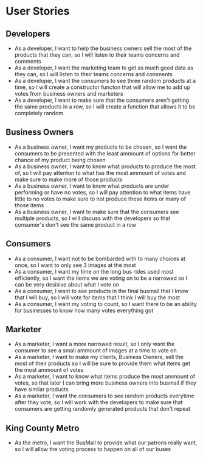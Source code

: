 # User Stories

## Developers

* As a developer, I want to help the business owners sell the most of the products that they can, so I will listen to their teams concerns and comments
* As a developer, I want the marketing team to get as much good data as they can, so I will listen to their teams concerns and comments
* As a developer, I want the consumers to see three random products at a time, so I will create a constructor functon that will allow me to add up votes from business owners and marketers
* As a developer, I want to make sure that the consumers aren't getting the same products in a row, so I will create a function that allows it to be completely random

## Business Owners

* As a business owner, I want my products to be chosen, so I want the consumers to be presented with the least ammount of options for better chance of my product being chosen
* As a business owner, I want to know what products to produce the most of, so I will pay attenton to what has the most ammount of votes and make sure to make more of those products
* As a business owner, I want to know what products are under performing or have no votes, so I will pay attention to what items have little to no votes to make sure to not produce those items or many of those items
* As a business owner, I want to make sure that the consumers see multiple products, so I will discuss with the developers so that consumer's don't see the same product in a row

## Consumers

* As a consumer, I want not to be bombarded with to many choices at once, so I want to only see 3 images at the most
* As a consumer, I want my time on the long bus rides used most efficiently, so I want the items we are voting on to be a narrowed so I can be very desisive about what I vote on
* As a consumer, I want to see products in the final busmall that I know that I will buy, so I will vote for items that I think I will buy the most
* As a consumer, I want my voting to count, so I want there to be an ability for businesses to know how many votes everything got

## Marketer

* As a marketer, I want a more narrowed result, so I only want the consumer to see a small ammount of images at a time to vote on
* As a marketer, I want to make my clients, Business Owners, sell the most of their products so I will be sure to provide them what items get the most ammount of votes
* As a marketer, I want to know what items produce the most ammount of votes, so that later I can bring more business owners into busmall if they have similar products
* As a marketer, I want the consumers to see random products everytime after they vote, so I will work with the developers to make sure that consumers are getting randomly generated products that don't repeat

## King County Metro

* As the metro, I want the BusMall to provide what our patrons really want, so I will allow the voting process to happen on all of our buses
